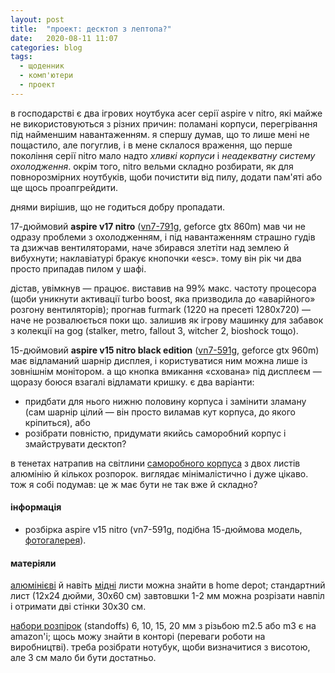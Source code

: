 ```yaml
---
layout: post
title:  "проект: десктоп з лептопа?"
date:   2020-08-11 11:07
categories: blog
tags: 
  - щоденник
  - комп'ютери
  - проект
---
```

в господарстві є два ігрових ноутбука acer серії aspire v nitro, які майже не використовуються з різних причин: поламані корпуси, перегрівання під найменшим навантаженням. я спершу думав, що то лише мені не пощастило, але погуглив, і в мене склалося враження, що перше покоління серії nitro мало надто *хливкі корпуси* і *неадекватну систему охолодження*. окрім того, nitro вельми складно розбирати, як для повнорозмірних ноутбуків, щоби почистити від пилу, додати пам'яті або ще щось проапгрейдити.

днями вирішив, що не годиться добру пропадати.

17-дюймовий **aspire v17 nitro** ([vn7-791g](https://www.cnet.com/products/acer-aspire-v-nitro-7-791g-73aw-black-edition-17-3-core-i7-4710hq-windows-8-1-64-bit-16-gb-ram-1-tb-hdd-plus-256-gb-ssd/), geforce gtx 860m) мав чи не одразу проблеми з охолодженням, і під навантаженням страшно гудів та дзижчав вентиляторами, наче збирався злетіти над землею й вибухнути; наклавіатурі бракує кнопочки «esc». тому він рік чи два просто припадав пилом у шафі. 

дістав, увімкнув — працює. виставив на 99% макс. частоту процесора (щоби уникнути активації turbo boost, яка призводила до «аварійного» розгону вентиляторів); прогнав furmark (1220 на пресеті 1280x720) — наче не розвалюється поки що. залишив як ігрову машинку для забавок з колекції на gog (stalker, metro, fallout 3, witcher 2, bioshock тощо).

15-дюймовий **aspire v15 nitro black edition** ([vn7-591g](https://www.cnet.com/products/acer-aspire-v-nitro-7-591g-729v-black-edition-15-6-core-i7-4720hq-16-gb-ram-256-gb-ssd-plus-1-tb-hdd/), geforce gtx 960m) має відламаний шарнір дисплея, і користуватися ним можна лише із зовнішнім монітором. а що кнопка вмикання «схована» під дисплеєм — щоразу боюся взагалі відламати кришку. є два варіанти:

* придбати для нього нижню половину корпуса і замінити зламану (сам шарнір цілий — він просто виламав кут корпуса, до якого кріпиться), або
* розібрати повністю, придумати якийсь саморобний корпус і змайструвати десктоп?

в тенетах натрапив на світлини [саморобного корпуса](https://www.silentpcreview.com/forums/viewtopic.php?f=15&t=61529) з двох листів алюмінію й кількох розпорок. виглядає мінімалістично і дуже цікаво. тож я собі подумав: це ж має бути не так вже й складно?

#### інформація

* розбірка aspire v15 nitro (vn7-591g, подібна 15-дюймова модель, [фотогалерея](https://www.myfixguide.com/manual/acer-aspire-v-nitro-vn7-591g-disassembly/)).

#### матеріяли

[алюмінієві](https://www.homedepot.ca/search?q=sheet%20aluminum) й навіть [мідні](https://www.homedepot.ca/search?q=sheet%20copper) листи можна знайти в home depot; стандартний лист (12x24 дюйми, 30x60 см) завтовшки 1-2 мм можна розрізати навпіл і отримати дві стінки 30x30 см.

[набори розпірок](https://www.amazon.com/s?k=standoffs+kit+m2.5) (standoffs) 6, 10, 15, 20 мм з різьбою m2.5 або m3 є на amazon'і; щось можу знайти в конторі (переваги роботи на виробництві). треба розібрати нотубук, щоби визначитися з висотою, але 3 см мало би бути достатньо.

